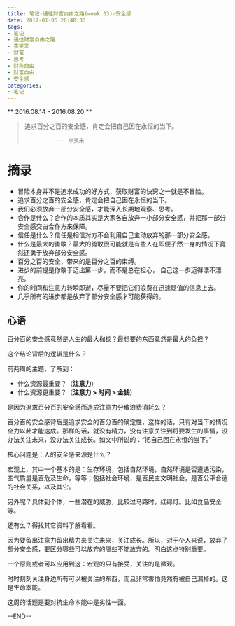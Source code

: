 ```yaml
---
title: 笔记-通往财富自由之路(week 03)-安全感
date: 2017-01-05 20:48:33
tags:
- 笔记
- 通往财富自由之路
- 李笑来
- 财富
- 思考
- 财务自由
- 财富自由
- 安全感
categories:
- 笔记
---
```


** 2016.08.14 - 2016.08.20 **

> 追求百分之百的安全感，肯定会把自己困在永恒的当下。
>
>               --- 李笑来


# 摘录

- 冒险本身并不是追求成功的好方式，获取财富的诀窍之一就是不冒险。
- 追求百分之百的安全感，肯定会把自己困在永恒的当下。
- 我们必须放弃一部分安全感，才能深入长期地观察、思考。
- 合作是什么？合作的本质其实是大家各自放弃一小部分安全感，并把那一部分安全感交甶合作方来保障。 
- 信任是什么？信任是相信对方不会利用自己主动放弃的那一部分安全感。
- 什么是最大的勇敢？最大的勇敢很可能就是有些人在即便孑然一身的情况下竟然还勇于放弃部分安全感。
- 百分之百的安全，带来的是百分之百的束缚。
- 进步的前提是你敢于迈出第一步，而不是总在担心， 自己这一步迈得漂不漂亮。
- 你的时间和注意力转瞬即逝，尽量不要把它们浪费在迅速贬值的信息上去。
- 几乎所有的进步都是放弃了部分安全感才可能获得的。


## 心语

百分百的安全感竟然是人生的最大枷锁？最想要的东西竟然是最大的负担？

这个结论背后的逻辑是什么？

前两周的主题，了解到：

- 什么资源最重要？（**注意力**）
- 什么资源更重要？（**注意力 > 时间 > 金钱**）

是因为追求百分百的安全感而造成注意力分散浪费消耗么？

百分百的安全感背后是追求安全的百分百的确定性，这样的话，只有对当下的情况全力以赴才能达成。那样的话，就没有精力，没有注意关注到将要发生的事情，没办法关注未来，没办法关注成长。如文中所说的：“把自己困在永恒的当下。”

核心问题是：人的安全感来源是什么？

宏观上，其中一个基本的是：生存环境，包括自然环境，自然环境是否遭遇污染，空气质量是否危及生命，等等；包括社会环境，是否民主文明社会，是否公平合适的社会关系，以及其它。

另外呢？具体到个体，一些潜在的威胁，比较过马路时，红绿灯。比如食品安全等。

还有么？得找其它资料了解看看。

 因为要留出注意力留出精力来关注未来，关注成长。所以，对于个人来说，放弃了部分安全感，要区分哪些可以放弃的哪些不能放弃的。明白这点特别重要。

一个原则或者可以应用到这：宏观的只有接受，关注的是微观。

时时刻刻关注身边所有可以被关注的东西，而且非常害怕竟然有被自己漏掉的。这是生命本能。

这周的话题是要对抗生命本能中是劣性一面。

--END--

